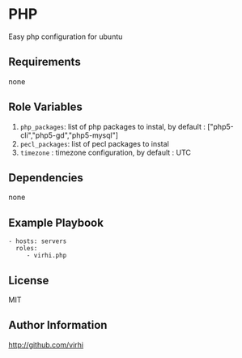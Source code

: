 PHP
=========

Easy php configuration for ubuntu

Requirements
------------

none

Role Variables
--------------

1. `php_packages`: list of php packages to instal, by default : ["php5-cli","php5-gd","php5-mysql"]
1. `pecl_packages`: list of pecl packages to instal
1.  `timezone` : timezone configuration, by default : UTC

Dependencies
------------

none

Example Playbook
----------------

    - hosts: servers
      roles:
         - virhi.php

License
-------

MIT

Author Information
------------------

http://github.com/virhi
